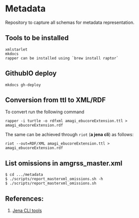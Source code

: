 # Metadata

Repository to capture all schemas for metadata representation.

## Tools to be installed

```
xmlstarlet
mkdocs
rapper can be installed using `brew install raptor`
```

## GithubIO deploy

```
mkdocs gh-deploy
```

## Conversion from ttl to XML/RDF

To convert run the following command

```
rapper -i turtle -o rdfxml amagi_ebucoreExtension.ttl > amagi_ebucoreExtension.rdf
```

The same can be achieved through `riot` (**a jena cli**) as follows:

```
riot --out=RDF/XML amagi_ebucoreExtension.ttl > amagi_ebucoreExtension.rdf
```

## List omissions in amgrss_master.xml

```
$ cd .../metadata
$ ./scripts/report_masterxml_omissions.sh -h
$ ./scripts/report_masterxml_omissions.sh
```

## References:

1. [Jena CLI tools](https://jena.apache.org/documentation/tools/index.html)
